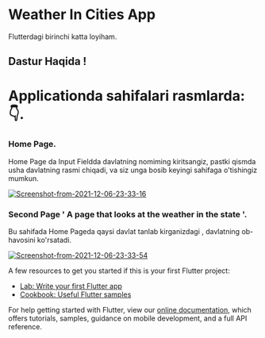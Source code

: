 # Weather In Cities App

Flutterdagi birinchi katta loyiham.

## Dastur Haqida ! 
# Applicationda sahifalari rasmlarda: 👇.

### Home Page. 
Home Page da Input Fieldda davlatning nomiming kiritsangiz, 
pastki qismda usha davlatning rasmi chiqadi, 
va siz unga bosib keyingi sahifaga o'tishingiz mumkun.


<a href="https://ibb.co/7zz8fDL"><img src="https://i.ibb.co/599t03w/Screenshot-from-2021-12-06-23-33-16.png" alt="Screenshot-from-2021-12-06-23-33-16" border="0"></a>

### Second Page ' A page that looks at the weather in the state '.
Bu sahifada Home Pageda qaysi davlat tanlab kirganizdagi , davlatning ob-havosini ko'rsatadi.

<a href="https://ibb.co/sytLWYM"><img src="https://i.ibb.co/NZ7wTBH/Screenshot-from-2021-12-06-23-33-54.png" alt="Screenshot-from-2021-12-06-23-33-54" border="0"></a>



A few resources to get you started if this is your first Flutter project:

- [Lab: Write your first Flutter app](https://flutter.dev/docs/get-started/codelab)
- [Cookbook: Useful Flutter samples](https://flutter.dev/docs/cookbook)

For help getting started with Flutter, view our
[online documentation](https://flutter.dev/docs), which offers tutorials,
samples, guidance on mobile development, and a full API reference.



